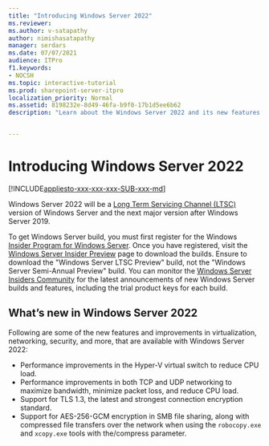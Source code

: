 ```yaml
---
title: "Introducing Windows Server 2022"
ms.reviewer: 
ms.author: v-satapathy
author: nimishasatapathy
manager: serdars
ms.date: 07/07/2021
audience: ITPro
f1.keywords:
- NOCSH
ms.topic: interactive-tutorial
ms.prod: sharepoint-server-itpro
localization_priority: Normal
ms.assetid: 8198232e-8d49-46fa-b9f0-17b1d5ee6b62
description: "Learn about the Windows Server 2022 and its new features."


---
```


# Introducing Windows Server 2022

[!INCLUDE[appliesto-xxx-xxx-xxx-SUB-xxx-md](../includes/appliesto-xxx-xxx-xxx-SUB-xxx-md.md)]

Windows Server 2022 will be a [Long Term Servicing Channel (LTSC)](https://docs.microsoft.com/windows-server/get-started-19/servicing-channels-19) version of Windows Server and the next major version after Windows Server 2019.

To get Windows Server build, you must first register for the Windows [Insider Program for Windows Server](https://insider.windows.com/en-us/for-business-getting-started-server). Once you have registered, visit the [Windows Server Insider Preview](https://www.microsoft.com/en-us/software-download/windowsinsiderpreviewserver) page to download the builds. Ensure to download the "Windows Server LTSC Preview" build, not the "Windows Server Semi-Annual Preview" build. You can monitor the [Windows Server Insiders Community](https://techcommunity.microsoft.com/t5/windows-server-insiders/bd-p/WindowsServerInsiders) for the latest announcements of new Windows Server builds and features, including the trial product keys for each build.

## What’s new in Windows Server 2022

Following are some of the new features and improvements in virtualization, networking, security, and more, that are available with Windows Server 2022:

- Performance improvements in the Hyper-V virtual switch to reduce CPU load.
- Performance improvements in both TCP and UDP networking to maximize bandwidth, minimize packet loss, and reduce CPU load.
- Support for TLS 1.3, the latest and strongest connection encryption standard.
- Support for AES-256-GCM encryption in SMB file sharing, along with compressed file transfers over the network when using the `robocopy.exe` and `xcopy.exe` tools with the/compress parameter.
